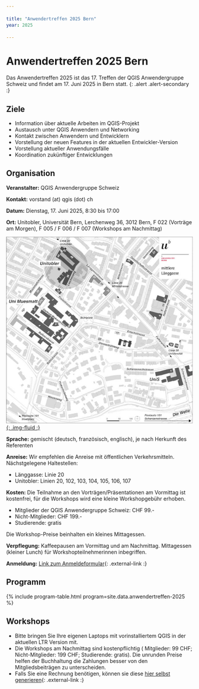 ```yaml
---

title: "Anwendertreffen 2025 Bern"
year: 2025

---
```


# Anwendertreffen 2025 Bern

Das Anwendertreffen 2025 ist das 17. Treffen der QGIS Anwendergruppe Schweiz und
findet am 17. Juni 2025 in Bern statt.
{: .alert .alert-secondary :}

## Ziele

* Information über aktuelle Arbeiten im QGIS-Projekt
* Austausch unter QGIS Anwendern und Networking
* Kontakt zwischen Anwendern und Entwicklern
* Vorstellung der neuen Features in der aktuellen Entwickler-Version
* Vorstellung aktueller Anwendungsfälle
* Koordination zukünftiger Entwicklungen

## Organisation

**Veranstalter:** QGIS Anwendergruppe Schweiz

**Kontakt:** vorstand (at) qgis (dot) ch

**Datum:** Dienstag, 17. Juni 2025, 8:30 bis 17:00

**Ort:** Unitobler, Universität Bern, Lerchenweg 36, 3012 Bern, F 022 (Vorträge am Morgen), F 005 / F 006 / F 007 (Workshops am Nachmittag)

[![Lageplan Unitobler](/assets/img/08_Tobler_Lage.jpg){: .img-fluid :}](https://www.unibe.ch/universitaet/campus__und__infrastruktur/lageplaene__und__hoerraeume/lageplaene/8__unitobler/index_ger.html)

**Sprache:** gemischt (deutsch, französisch, englisch), je nach Herkunft des Referenten

**Anreise:** Wir empfehlen die Anreise mit öffentlichen Verkehrsmitteln. Nächstgelegene Haltestellen:

* Länggasse: Linie 20
* Unitobler: Linien 20, 102, 103, 104, 105, 106, 107

**Kosten:**  Die Teilnahme an den Vorträgen/Präsentationen am Vormittag ist
kostenfrei, für die Workshops wird eine kleine Workshopgebühr erhoben.

* Mitglieder der QGIS Anwendergruppe Schweiz: CHF 99.-
* Nicht-Mitglieder: CHF 199.-
* Studierende: gratis

Die Workshop-Preise beinhalten ein kleines Mittagessen.

**Verpflegung:** Kaffeepausen am Vormittag und am Nachmittag. Mittagessen (kleiner
Lunch) für Workshopteilnehmerinnen inbegriffen.

**Anmeldung:** [Link zum Anmeldeformular](https://forms.gle/JH4Xy65yjRHuztPr6){: .external-link :}

## Programm

{% include program-table.html program=site.data.anwendertreffen-2025 %}

## Workshops

* Bitte bringen Sie Ihre eigenen Laptops mit vorinstalliertem QGIS in der aktuellen LTR Version mit.
* Die Workshops am Nachmittag sind kostenpflichtig
( Mitglieder: 99 CHF; Nicht-Mitglieder: 199 CHF; Studierende: gratis). Die unrunden
Preise helfen der Buchhaltung die Zahlungen besser von den Mitgliedsbeiträgen zu
unterscheiden.
* Falls Sie eine Rechnung benötigen, können sie diese
[hier selbst generieren](https://www.qgis.ch/invoice-usermeeting/){: .external-link :}
